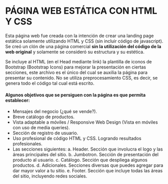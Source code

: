 # PÁGINA WEB ESTÁTICA CON HTML Y CSS

Esta página web fue creada con la intención de crear una landing page estática solamente utilizando HTML y CSS (sin incluir código de javascript). Se creó un clón de una página comercial **sin la utilización del código de la web original** y solamente se consideró su estructura y su estética. 

Se incluye al HTML (en el Head mediante link) la plantilla de iconos de Bootstrap (Bootstrap Icons) para mejorar la presentación en ciertas secciones, este archivo es el único del cual se auxilia la página para presentar su contenido. No se utiliza preprocesamiento CSS, es decir, se genera todo el código tal cual está escrito.  

#### Algunos objetivos que se persiguen con la página es que permita establecer:

- Mensajes del negocio (¿qué se vende?).
- Breve catálogo de productos.
- Vista adaptable a móviles / Responsive Web Design (Vista en móviles con uso de media queries).
- Sección de registro de usuario.
- Uso profesional de código HTML y CSS. Logrando resultados profesionales.
- Las secciones siguientes:
    a. Header. Sección que involucra el logo y las áreas principales del sitio.
    b. Jumbotron. Sección de presentación del producto al usuario. 
    c. Catálogo. Sección que despliega algunos productos.
    d. Adicionales. Secciones diversas que puedes agregar para dar mayor valor a tu sitio.
    e. Footer. Sección que incluye todas las áreas del sitio, incluyendo redes sociales.
